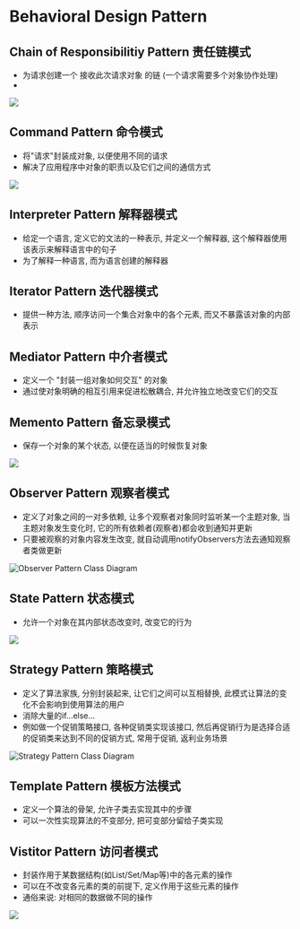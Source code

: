 # Behavioral Design Pattern

## Chain of Responsibilitiy Pattern 责任链模式

* 为请求创建一个 接收此次请求对象 的链 \(一个请求需要多个对象协作处理\)
* 
![](../.gitbook/assets/image%20%2820%29.png)

## Command Pattern 命令模式

* 将"请求"封装成对象, 以便使用不同的请求
* 解决了应用程序中对象的职责以及它们之间的通信方式

![](../.gitbook/assets/image%20%288%29.png)

## Interpreter Pattern 解释器模式

* 给定一个语言, 定义它的文法的一种表示, 并定义一个解释器, 这个解释器使用该表示来解释语言中的句子
* 为了解释一种语言, 而为语言创建的解释器

## Iterator Pattern 迭代器模式

* 提供一种方法, 顺序访问一个集合对象中的各个元素, 而又不暴露该对象的内部表示

## Mediator Pattern 中介者模式

* 定义一个 "封装一组对象如何交互" 的对象
* 通过使对象明确的相互引用来促进松散耦合, 并允许独立地改变它们的交互

## Memento Pattern 备忘录模式

* 保存一个对象的某个状态, 以便在适当的时候恢复对象

![](../.gitbook/assets/image%20%2819%29.png)

## Observer Pattern 观察者模式

* 定义了对象之间的一对多依赖, 让多个观察者对象同时监听某一个主题对象, 当主题对象发生变化时, 它的所有依赖者\(观察者\)都会收到通知并更新
* 只要被观察的对象内容发生改变, 就自动调用notifyObservers方法去通知观察者类做更新

![Observer Pattern Class Diagram ](../.gitbook/assets/image%20%283%29.png)

## State Pattern 状态模式

* 允许一个对象在其内部状态改变时, 改变它的行为

![](../.gitbook/assets/image%20%282%29.png)

## Strategy Pattern 策略模式

* 定义了算法家族, 分别封装起来, 让它们之间可以互相替换, 此模式让算法的变化不会影响到使用算法的用户
* 消除大量的if...else...
* 例如做一个促销策略接口, 各种促销类实现该接口, 然后再促销行为是选择合适的促销类来达到不同的促销方式, 常用于促销, 返利业务场景

![Strategy Pattern Class Diagram](../.gitbook/assets/image%20%284%29.png)

## Template Pattern 模板方法模式

* 定义一个算法的骨架, 允许子类去实现其中的步骤
* 可以一次性实现算法的不变部分, 把可变部分留给子类实现

## Vistitor Pattern 访问者模式

* 封装作用于某数据结构\(如List/Set/Map等\)中的各元素的操作
* 可以在不改变各元素的类的前提下, 定义作用于这些元素的操作
* 通俗来说: 对相同的数据做不同的操作

![](../.gitbook/assets/image%20%2816%29.png)

